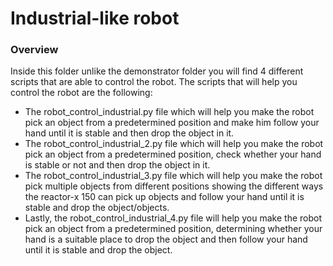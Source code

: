 # Industrial-like robot 
### Overview
Inside this folder unlike the demonstrator folder you will find 4 different scripts that are able to control the robot. The scripts that will help you control the robot are the following: 
- The robot_control_industrial.py file which will help you make the robot pick an object from a predetermined position and make him follow your hand until it is stable and then drop the object in it. 
- The robot_control_industrial_2.py file which will help you make the robot pick an object from a predetermined position, check whether your hand is stable or not and then drop the object in it. 
- The robot_control_industrial_3.py file which will help you make the robot pick multiple objects from different positions showing the different ways the reactor-x 150 can pick up objects and follow your hand until it is stable and drop the object/objects.
- Lastly, the robot_control_industrial_4.py file will help you make the robot pick an object from a predetermined position, determining whether your hand is a suitable place to drop the object and then follow your hand until it is stable and drop the object.
